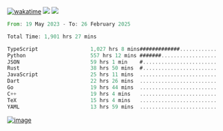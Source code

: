 [![wakatime](https://wakatime.com/badge/user/00eead22-fb14-4dd0-ab8a-3625cafbd50d.svg)](https://wakatime.com/@00eead22-fb14-4dd0-ab8a-3625cafbd50d)
![](https://komarev.com/ghpvc/?username=flatypus)
![](https://pixel.flatypus.me/flatypus?type=tracker)
<!--START_SECTION:waka-->

```rust
From: 19 May 2023 - To: 26 February 2025

Total Time: 1,901 hrs 27 mins

TypeScript                 1,027 hrs 8 mins#############............   53.75 %
Python                     557 hrs 12 mins #######..................   29.16 %
JSON                       59 hrs 1 min    #........................   03.09 %
Rust                       38 hrs 50 mins  #........................   02.03 %
JavaScript                 25 hrs 11 mins  .........................   01.32 %
Dart                       22 hrs 26 mins  .........................   01.17 %
Go                         19 hrs 44 mins  .........................   01.03 %
C++                        19 hrs 4 mins   .........................   01.00 %
TeX                        15 hrs 4 mins   .........................   00.79 %
YAML                       13 hrs 59 mins  .........................   00.73 %
```

<!--END_SECTION:waka-->
[<img alt="image" src="https://github.com/flatypus/flatypus/assets/68029599/0a302dc1-501c-43a0-ae8d-37ec4817f3bd">](https://flatypus.me)

